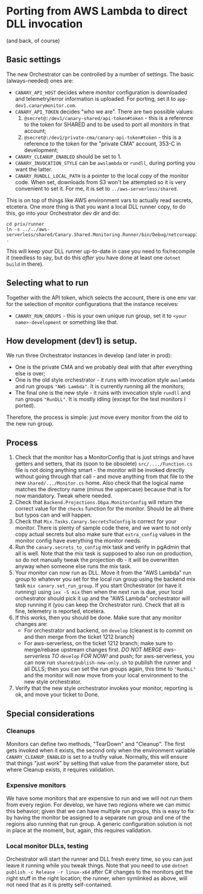 # Porting from AWS Lambda to direct DLL invocation

(and back, of course)

## Basic settings

The new Orchestrator can be controlled by a number of settings. The basic (always-needed) ones
are:

* `CANARY_API_HOST` decides where monitor configuration is downloaded and telemetry/error information is uploaded. For porting,
  set it to `app-dev1.canarymonitor.com`.
* `CANARY_API_TOKEN` decides "who we are". There are two possible values:
  1. `@secret@:/dev1/canary-shared/api-token#token` - this is a reference to the token for SHARED and to be used to port
     all monitors in that account;
  2. `@secret@:/dev1/private-cma/canary-api-token#token` - this is a reference to the token for the "private CMA" account,
     353-C in development;
* `CANARY_CLEANUP_ENABLED` should be set to 1.
* `CANARY_INVOCATION_STYLE` can be `awslambda` or `rundll`, during porting you want the latter.
* `CANARY_RUNDLL_LOCAL_PATH` is a pointer to the local copy of the monitor code. When set, downloads from S3 won't be attempted
  so it is very convenient to set it. For me, it is set to `../aws-serverless/shared`.

This is on top of things like AWS environment vars to actually read secrets, etcetera. One more thing is that you want a local
DLL runner copy, to do this, go into your Orchestrator dev dir and do:

    cd priv/runner
    ln -s ../../aws-serverless/shared/Canary.Shared.Monitoring.Runner/bin/Debug/netcoreapp3.1/* .

This will keep your DLL runner up-to-date in case you need to fix/recompile it (needless to say, but do this _after_ you have
done at least one `dotnet build` in there).

## Selecting what to run

Together with the API token, which selects the account, there is one env var for the selection of monitor configurations that
the instance receives:

* `CANARY_RUN_GROUPS` - this is your own unique run group, set it to `<your name>-development` or something like that.

## How development (dev1) is setup.

We run three Orchestrator instances in develop (and later in prod):

* One is the private CMA and we probably deal with that after everything else is over;
* One is the old style orchestrator - it runs with invocation style `awslambda` and run groups `"AWS Lambda"`. It is currently
  running all the monitors;
* The final one is the new style - it runs with invocation style `rundll` and run groups `"RunDLL"`. It is mostly idling (except
  for the test monitors I ported).

Therefore, the process is simple: just move every monitor from the old to the new run group.

## Process

1. Check that the monitor has a MonitorConfig that is just strings and have getters and setters, that its (soon to be obsolete) `src/..../Function.cs` file is not
   doing anything smart - the monitor will be invoked directly without going through that call - and move anything from that file
   to the new `shared/.../Monitor.cs` home. Also check that the logical name matches the directory name (minus the uppercase) because
   that is for now mandatory. Tweak where needed.
1. Check that `Backend.Projections.Dbpa.MonitorConfig` will return the correct value for the `checks` function for the monitor. Should
   be all there but typos can and will happen.
1. Check that `Mix.Tasks.Canary.SecretsToConfig` is correct for your monitor. There is plenty of sample code there, and we want to not
   only copy actual secrets but also make sure that `extra_config` values in the monitor config have everything the monitor needs.
1. Run the `canary.secrets_to_config` mix task and verify in pgAdmin that all is well. Note that the mix task is supposed to
   also run on production, so do not
   manually tweak the projection db - it will be overwritten anyway when someone else runs the mix task.
1. Your monitor can now run as DLL. Move it from the "AWS Lambda" run group to whatever you set for the local run group using the
   backend mix task `mix canary.set_run_group`. If you start Orchestrator (or have it running) using `iex -S mix` then when the next
   run is due, your local orchestrator should pick it up and the "AWS Lambda" orchestrator will stop running it (you can keep the
   Orchestrator run). Check that all is fine, telemetry is reported, etcetera.
1. If this works, then you should be done. Make sure that any monitor changes are:
   * For orchestrator and backend, on `develop` (cleanest is to commit on and then merge from the ticket 1212 branch)
   * For aws-serverless, on the ticket 1212 branch; make sure to merge/rebase upstream changes
     first. *DO NOT MERGE aws-serverless TO `develop` FOR NOW!*
   and push; for aws-serverless, you can now run `shared/publish-new-only.sh` to publish the runner and all DLLS; then you can set the
   run groups again, this time to `"RunDLL"` and the
   monitor will now move from your local environment to the new style orchestrator.
1. Verify that the new style orchestrator invokes your monitor, reporting is ok, and move your ticket to Done.

## Special considerations

### Cleanups

Monitors can define two methods, "TearDown" and "Cleanup". The first gets invoked when it exists, the second only when the
environment variable `CANARY_CLEANUP_ENABLED` is set to a truthy value. Normally, this will ensure that things "just work"
by setting that value from the parameter store, but where Cleanup exists, it requires validation.

### Expensive monitors

We have some monitors that are expensive to run and we will not run them from every region. For develop, we have two regions
where we can mimic this behavior; given that we can have multiple run groups, this is easy to fix by having the monitor be
assigned to a separate run group and one of the regions also running that run group. A generic configuration solution is not
in place at the moment, but, again, this requires validation.

### Local monitor DLLs, testing

Orchestrator will start the runner and DLL fresh every time, so you can just leave it running while you tweak things. Note that
you need to use `dotnet publish -c Release -r linux-x64` after C# changes to the monitors get the right stuff in the right location;
the runner, when symlinked as above, will not need that as it is pretty self-contained.
